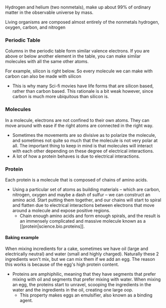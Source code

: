 
Hydrogen and helium (two nonmetals), make up about 99% of ordinary matter in the observable universe by mass.

Living organisms are composed almost entirely of the nonmetals hydrogen, oxygen, carbon, and nitrogen

### Periodic Table
Columns in the periodic table form similar valence electrons. If you are above or below another element in the table, you can make similar molecules with all the same other atoms. 

For example, silicon is right below. So every molecule we can make with carbon can also be made with silicon
- This is why many Sci-fi movies have life forms that are silicon based, rather than carbon based. This rationale is a bit weak however, since carbon is much more ubiquitous than silicon is.

### Molecules
In a molecule, electrons are not confined to their own atoms. They can move around with ease if the right atoms are connected in the right way.
- Sometimes the movements are so divisive as to polarize the molecule, and sometimes not quite so much that the molecule is not very polar at all. The important thing to keep in mind is that molecules will interact with each other depending on these degree of electrical interactions.
- A lot of how a protein behaves is due to electrical interactions.

### Protein
Each protein is a molecule that is composed of chains of amino acids.
- Using a particular set of atoms as building materials – which are carbon, nitrogen, oxygen and maybe a dash of sulfur – we can construct an amino acid. Start putting them together, and our chains will start to spiral and flatten due to electrical interactions between electrons that move around a molecule and expose positive regions.
    - Chain enough amino acids and form enough spirals, and the result is an immensely complicated and massive molecule known as a [[protein|science.bio.proteins]].

#### Baking example
When mixing incredients for a cake, sometimes we have oil (large and electrically neutral) and water (small and highly charged). Naturally these 2 ingredients won't mix, but we can mix them if we add an egg. The reason this works is because of the egg's high protein content. 
- Proteins are amphiphilic, meaning that they have segments that prefer mixing with oil and segments that prefer mixing with water. When mixing an egg, the proteins start to unravel, scooping the ingredients in the water and the ingredients in the oil, creating one large oop.
    - This property makes eggs an emulsifier, also known as a binding agent.
